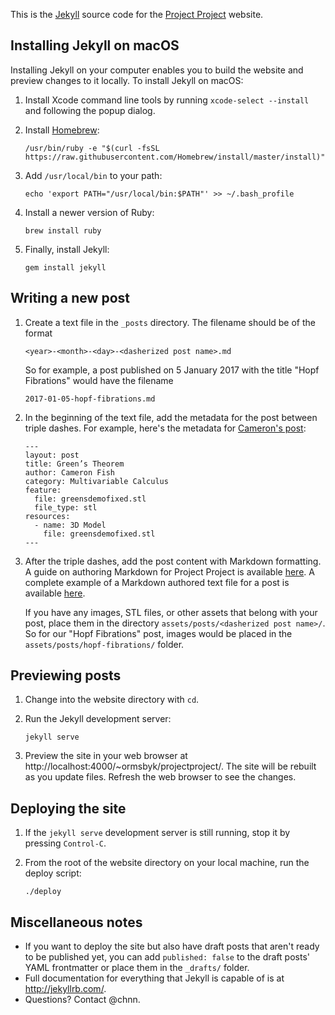 This is the [Jekyll](http://jekyllrb.com/) source code for the [Project Project](http://people.reed.edu/~ormsbyk/projectproject/) website.

## Installing Jekyll on macOS

Installing Jekyll on your computer enables you to build the website and preview changes to it locally. To install Jekyll on macOS:

1. Install Xcode command line tools by running `xcode-select --install` and following the popup dialog.

2. Install [Homebrew](https://brew.sh/):

   ```
   /usr/bin/ruby -e "$(curl -fsSL https://raw.githubusercontent.com/Homebrew/install/master/install)"
   ```

3. Add `/usr/local/bin` to your path:

   ```
   echo 'export PATH="/usr/local/bin:$PATH"' >> ~/.bash_profile
   ```

4. Install a newer version of Ruby:

   ```
   brew install ruby
   ```

5. Finally, install Jekyll:

   ```
   gem install jekyll
   ```

## Writing a new post

1. Create a text file in the `_posts` directory. The filename should be of the format
   
   ```
   <year>-<month>-<day>-<dasherized post name>.md
   ```

   So for example, a post published on 5 January 2017 with the title "Hopf Fibrations" would have the filename

   ```
   2017-01-05-hopf-fibrations.md
   ```

2. In the beginning of the text file, add the metadata for the post between triple dashes. For example, here's the metadata for [Cameron's post](http://people.reed.edu/~ormsbyk/projectproject/posts/greens-theorem.html):

   ```
   ---
   layout: post
   title: Green’s Theorem
   author: Cameron Fish
   category: Multivariable Calculus
   feature:
     file: greensdemofixed.stl
     file_type: stl
   resources:
     - name: 3D Model
       file: greensdemofixed.stl
   ---
   ```

3. After the triple dashes, add the post content with Markdown formatting. A guide on authoring Markdown for Project Project is available [here](http://people.reed.edu/~ormsbyk/projectproject/AUTHORING.html). A complete example of a Markdown authored text file for a post is available [here](https://raw.githubusercontent.com/chnn/project-project-website/master/_posts/2017-07-14-greens-theorem.md).

   If you have any images, STL files, or other assets that belong with your post, place them in the directory `assets/posts/<dasherized post name>/`. So for our "Hopf Fibrations" post, images would be placed in the `assets/posts/hopf-fibrations/` folder.

## Previewing posts

1. Change into the website directory with `cd`.
   
2. Run the Jekyll development server:

   ```
   jekyll serve
   ```

3. Preview the site in your web browser at http://localhost:4000/~ormsbyk/projectproject/. The site will be rebuilt as you update files. Refresh the web browser to see the changes.

## Deploying the site

1. If the `jekyll serve` development server is still running, stop it by pressing `Control-C`.

2. From the root of the website directory on your local machine, run the deploy script:

   ```
   ./deploy
   ```

## Miscellaneous notes

* If you want to deploy the site but also have draft posts that aren't ready to be published yet, you can add `published: false` to the draft posts' YAML frontmatter or place them in the `_drafts/` folder.
* Full documentation for everything that Jekyll is capable of is at http://jekyllrb.com/.
* Questions? Contact @chnn.
